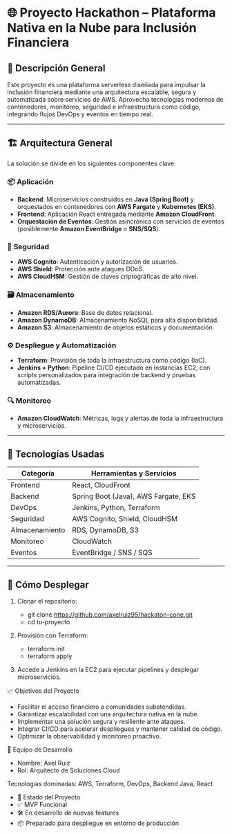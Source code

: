 # 🌐 Proyecto Hackathon – Plataforma Nativa en la Nube para Inclusión Financiera

## 🧭 Descripción General

Este proyecto es una plataforma serverless diseñada para impulsar la inclusión financiera mediante una arquitectura escalable, segura y automatizada sobre servicios de AWS. Aprovecha tecnologías modernas de contenedores, monitoreo, seguridad e infraestructura como código, integrando flujos DevOps y eventos en tiempo real.

---

## 🏗️ Arquitectura General

La solución se divide en los siguientes componentes clave:

### 📦 **Aplicación**
- **Backend**: Microservicios construidos en **Java (Spring Boot)** y orquestados en contenedores con **AWS Fargate** y **Kubernetes (EKS)**.
- **Frontend**: Aplicación React entregada mediante **Amazon CloudFront**.
- **Orquestación de Eventos**: Gestión asincrónica con servicios de eventos (posiblemente **Amazon EventBridge** o **SNS/SQS**).

### 🔐 **Seguridad**
- **AWS Cognito**: Autenticación y autorización de usuarios.
- **AWS Shield**: Protección ante ataques DDoS.
- **AWS CloudHSM**: Gestión de claves criptográficas de alto nivel.

### 🗃️ **Almacenamiento**
- **Amazon RDS/Aurora**: Base de datos relacional.
- **Amazon DynamoDB**: Almacenamiento NoSQL para alta disponibilidad.
- **Amazon S3**: Almacenamiento de objetos estáticos y documentación.

### ⚙️ **Despliegue y Automatización**
- **Terraform**: Provisión de toda la infraestructura como código (IaC).
- **Jenkins + Python**: Pipeline CI/CD ejecutado en instancias EC2, con scripts personalizados para integración de backend y pruebas automatizadas.

### 🔍 **Monitoreo**
- **Amazon CloudWatch**: Métricas, logs y alertas de toda la infraestructura y microservicios.

---

## 🧰 Tecnologías Usadas

| Categoría        | Herramientas y Servicios            |
|------------------|-------------------------------------|
| Frontend         | React, CloudFront                   |
| Backend          | Spring Boot (Java), AWS Fargate, EKS |
| DevOps           | Jenkins, Python, Terraform          |
| Seguridad        | AWS Cognito, Shield, CloudHSM       |
| Almacenamiento   | RDS, DynamoDB, S3                   |
| Monitoreo        | CloudWatch                          |
| Eventos          | EventBridge / SNS / SQS             |

---

## 🚀 Cómo Desplegar

1. Clonar el repositorio:

   - git clone https://github.com/axelruiz95/hackaton-cone.git
   - cd tu-proyecto
   
2. Provisión con Terraform:

   - terraform init
   - terraform apply

3. Accede a Jenkins en la EC2 para ejecutar pipelines y desplegar microservicios.

📈 Objetivos del Proyecto

   - Facilitar el acceso financiero a comunidades subatendidas.
   - Garantizar escalabilidad con una arquitectura nativa en la nube.
   - Implementar una solución segura y resiliente ante ataques.
   - Integrar CI/CD para acelerar despliegues y mantener calidad de código.
   - Optimizar la observabilidad y monitoreo proactivo.

👥 Equipo de Desarrollo

   - Nombre: Axel Ruiz
   - Rol: Arquitecto de Soluciones Cloud

Tecnologías dominadas: AWS, Terraform, DevOps, Backend Java, React

   - 🏁 Estado del Proyecto
   - ✅ MVP Funcional
   - 🛠️ En desarrollo de nuevas features
   - 📦 Preparado para despliegue en entorno de producción


